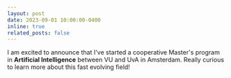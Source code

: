 ```yaml
---
layout: post
date: 2023-09-01 10:00:00-0400
inline: true
related_posts: false
---
```


I am excited to announce that I've started a cooperative Master's program in **Artificial Intelligence** between VU and UvA in Amsterdam. Really curious to learn more about this fast evolving field!
